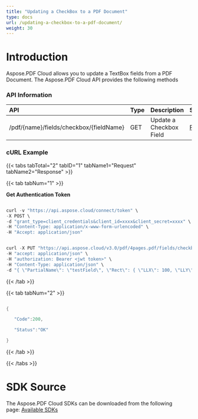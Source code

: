 ```yaml
---
title: "Updating a CheckBox to a PDF Document"
type: docs
url: /updating-a-checkbox-to-a-pdf-document/
weight: 30
---
```


# **Introduction**
Aspose.PDF Cloud allows you to update a TextBox fields from a PDF Document. The Aspose.PDF Cloud API provides the following methods
### **API Information**

|**API**|**Type**|**Description**|**Swagger Link**|
| :- | :- | :- | :- |
|/pdf/{name}/fields/checkbox/{fieldName}|GET|Update a Checkbox Field|[PutCheckBoxField](https://apireference.aspose.cloud/pdf/#/Fields/PutCheckBoxField)|
### **cURL Example**
{{< tabs tabTotal="2" tabID="1" tabName1="Request" tabName2="Response" >}}

{{< tab tabNum="1" >}}

**Get Authentication Token**

```java

curl -v "https://api.aspose.cloud/connect/token" \
-X POST \
-d "grant_type=client_credentials&client_id=xxxx&client_secret=xxxx" \
-H "Content-Type: application/x-www-form-urlencoded" \
-H "Accept: application/json"

```

```java

curl -X PUT "https://api.aspose.cloud/v3.0/pdf/4pages.pdf/fields/checkbox/testField" \
-H "accept: application/json" \
-H "authorization: Bearer <jwt token>" \
-H "Content-Type: application/json" \
-d "{ \"PartialName\": \"testField\", \"Rect\": { \"LLX\": 100, \"LLY\": 100, \"URX\": 200, \"URY\": 200 }, \"PageIndex\": 1, \"IsGroup\": false, \"Color\": { \"A\": 255, \"R\": 255, \"G\": 0, \"B\": 0 }, \"Highlighting\": \"None\", \"HorizontalAlignment\": \"None\", \"VerticalAlignment\": \"None\", \"Style\": \"Cross\", \"Checked\": true, \"ExportValue\": \"true\" }, { \"PartialName\": \"testField1\", \"Rect\": { \"LLX\": 200, \"LLY\": 200, \"URX\": 400, \"URY\": 400 }, \"PageIndex\": 1, \"IsGroup\": false, \"Color\": { \"A\": 255, \"R\": 0, \"G\": 255, \"B\": 0 }, \"Highlighting\": \"None\", \"HorizontalAlignment\": \"None\", \"VerticalAlignment\": \"None\", \"Style\": \"Diamond\", \"Checked\": false, \"ExportValue\": \"false\"}"

```

{{< /tab >}}

{{< tab tabNum="2" >}}

```java

{

   "Code":200,

   "Status":"OK"

}

```

{{< /tab >}}

{{< /tabs >}}
# **SDK Source**
The Aspose.PDF Cloud SDKs can be downloaded from the following page: [Available SDKs](/pdf/available-sdks/)
